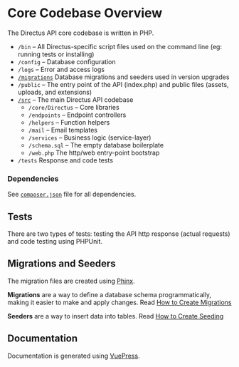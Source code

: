 # Core Codebase Overview

The Directus API core codebase is written in PHP.

* `/bin` – All Directus-specific script files used on the command line (eg: running tests or installing)
* `/config` – Database configuration
* `/logs` – Error and access logs
* [`/migrations`](#migrations-and-seeders) Database migrations and seeders used in version upgrades
* `/public` – The entry point of the API (index.php) and public files (assets, uploads, and extensions)
* [`/src`](#core) – The main Directus API codebase
  * `/core/Directus` – Core libraries
  * `/endpoints` – Endpoint controllers
  * `/helpers` – Function helpers
  * `/mail` – Email templates
  * `/services` – Business logic (service-layer)
  * `/schema.sql` – The empty database boilerplate
  * `/web.php` The http/web entry-point bootstrap
* `/tests` Response and code tests

### Dependencies

See [`composer.json`](https://github.com/directus/api/blob/master/composer.json) file for all dependencies.

## Tests

There are two types of tests: testing the API http response (actual requests) and code testing using PHPUnit.

## Migrations and Seeders

The migration files are created using [Phinx](https://phinx.org).

**Migrations** are a way to define a database schema programmatically, making it easier to make and apply changes. Read [How to Create Migrations](http://docs.phinx.org/en/latest/migrations.html#creating-a-new-migration)

**Seeders** are a way to insert data into tables. Read [How to Create Seeding](http://docs.phinx.org/en/latest/seeding.html#creating-a-new-seed-class)

## Documentation

Documentation is generated using [VuePress](https://vuepress.vuejs.org).